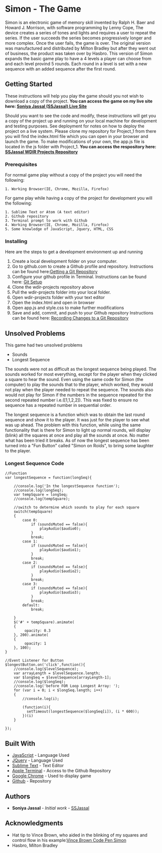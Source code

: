 # Simon - The Game

Simon is an electronic game of memory skill invented by Ralph H. Baer and Howard J. Morrison, with software programming by Lenny Cope, The device creates a series of tones and lights and requires a user to repeat the series. If the user succeeds the series becomes progressively longer and more complex. Once the user fails, the game is over. The original version was manufactured and distributed by Milton Bradley but after they went out of business, the product was taken over by Hasbro. This version of Simon expands the basic game play to have a 4 levels a player can choose from and each level provind 5 rounds.  Each round in a level is set with a new sequence with an added sequence after the first round.

## Getting Started

These instructions will help you play the game should you not wish to download a copy of the project. **You can access the game on my live site here: [Soniya Jassal (SSJassal) Live Site](https://ssjassal.github.io/wdir-projects/Project_1/index.html)**


Should you want to see the code and modify, these instructions will get you a copy of the project up and running on your local machine for development and testing purposes. See deployment for notes on how to deploy the project on a live system. Please clone my repository for Project_1 from there you will find the index.html file which you can open in your browser and launch the game.  To make modifications of your own, the app.js file is located in the js folder with Project_1. **You can access the respository here: [SSJassal WDIR Projects Repository](https://github.com/ssjassal/wdir-projects)**


### Prerequisites

For normal game play without a copy of the project you will need the following:

```
1. Working Browser(IE, Chrome, Mozilla, Firefox)
```

For game play while having a copy of the project for development you will the following:
```
1. Sublime Text or Atom (A text editor)
2. Github repository
3. Terminal prompt to work with Github 
4. Working Browser(IE, Chrome, Mozilla, Firefox)
5. Some knowledge of JavaScript, Jquery, HTML, CSS
```
### Installing

Here are the steps to get a development environment up and running


1. Create a local development folder on your computer.
2. Go to github.com to create a Github profile and repository.
   Instructions can be found here:[Getting a Git Repository](https://git-scm.com/book/en/v2/Git-Basics-Getting-a-Git-Repository)
3. Configure your github profile in Terminal. 
   Instructions can be found here: [Git Setup](https://git-scm.com/book/en/v2/Getting-Started-First-Time-Git-Setup)
4. Clone the wdir-projects repository above
5. Pull the wdir-projects folder into your local folder.
6. Open wdir-projects folder with your text editor
7. Open the index.html and open in browser
8. Open app.js and style.css to make further modifications
9. Save and add, commit, and push to your Github repository
   Instructions can be found here: [Recording Changes to a Git Repository](https://git-scm.com/book/en/v2/Git-Basics-Recording-Changes-to-the-Repository)

## Unsolved Problems

This game had two unsolved problems

* Sounds
* Longest Sequence


The sounds were not as difficult as the longest sequence being played.  The sounds worked for most everything, except for the player when they clicked a square to hear the sound. Even using the same code for Simon (the computer) to play the sounds that to the player, which worked, they would not play when the player needed to repeat the sequence.  The sounds also would not play for Simon if the numbers in the sequence repeated for the second repeated number i.e.([1,1,2,2]). This was fixed to ensure no sequence has a repeated number in sequential order.

The longest sequence is a function which was to obtain the last round sequence and show it to the player.  It was just for the player to see what was up ahead.  The problem with this function, while using the same functionality that is there for Simon to light up normal rounds, will display (blink) all the squares at once and play all the sounds at once. No matter what has been tried it breaks.  As of now the longest sequence has been turned into a "Fun Button" called "Simon on Roids", to bring some laughter to the player.

### Longest Sequence Code

```
//Function
var longestSequence = function(longSeq){

	//console.log('In the longestSequence function');
	//console.log(longSeq);
	var tempSquare = longSeq;
	//console.log(tempSquare);
	
	//switch to determine which sounds to play for each square	
	switch(tempSquare)
	{
		case 0:
			if (soundsMuted == false){
				playAudio($audio0);
			}
			break;
		case 1:
			if (soundsMuted == false){
				playAudio($audio1);
			}
			break;
		case 2:
			if (soundsMuted == false){
				playAudio($audio2);
			}
			break;
		case 3:
			if (soundsMuted == false){
				playAudio($audio3);
			}
			break;
		default:
			break;
		
	}
	$('#' + tempSquare).animate(
	{
	     opacity: 0.3
   	}, 200).animate(
   	{
	     opacity: 1
   	}, 100);
}

//Event Listener for Button
$longestButton.on('click',function(){
	//console.log($levelSequence);
	var arrayLength = $levelSequence.length;
	var $longSeq = $levelSequence[arrayLength-1];
	//console.log($longSeq);
	//console.log('before FOR Loop Longest Array: ');
	for (var i = 0; i < $longSeq.length; i++) 
	{	
		//console.log(i);
		
		(function(i){
		  setTimeout(longestSequence($longSeq[i]), (i * 600));
		})(i)
	}

});
```

## Built With

* [JavaScript](https://www.javascript.com/) - Language Used
* [JQuery](https://jquery.com/) - Language Used
* [Sublime Text](https://www.sublimetext.com/) - Text Editor
* [Apple Terminal](https://en.wikipedia.org/wiki/Terminal_(macOS)) - Access to the Github Repository
* [Google Chrome](https://www.google.com/chrome/) - Used to display game
* [Github](https://github.com/) - Repository

## Authors

* **Soniya Jassal** - *Initial work* - [SSJassal](https://github.com/ssjassal)

## Acknowledgments

* Hat tip to Vince Brown, who aided in the blinking of my squares and control flow in his example:[Vince Brown Code Pen Simon](http://codepen.io/Vince_Brown/pen/Fzphm)
* Hasbro, Milton Bradley

